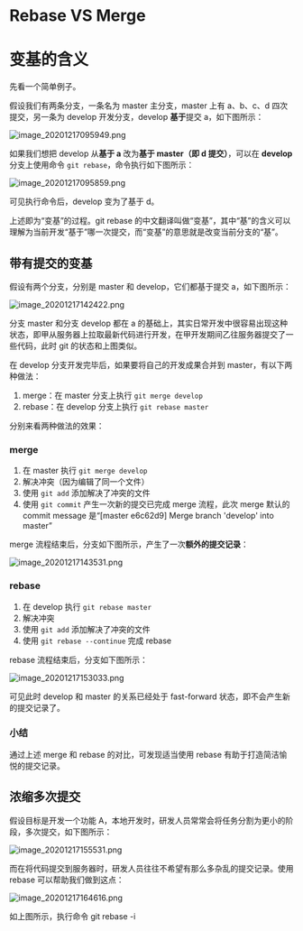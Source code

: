 # Rebase VS Merge

# 变基的含义

先看一个简单例子。

假设我们有两条分支，一条名为 master 主分支，master 上有 a、b、c、d 四次提交，另一条为 develop 开发分支，develop **基于**提交 a，如下图所示：

![image_20201217095949.png](image_20201217095949.png)

如果我们想把 develop 从**基于 a** 改为**基于 master（即 d 提交）**，可以在 **develop** 分支上使用命令 `git rebase`，命令执行如下图所示：

![image_20201217095859.png](image_20201217095859.png)

可见执行命令后，develop 变为了基于 d。

上述即为“变基”的过程。git rebase 的中文翻译叫做“变基”，其中“基”的含义可以理解为当前开发“基于”哪一次提交，而“变基”的意思就是改变当前分支的“基”。

## 带有提交的变基

假设有两个分支，分别是 master 和 develop，它们都基于提交 a，如下图所示：

![image_20201217142422.png](image_20201217142422.png)

分支 master 和分支 develop 都在 a 的基础上，其实日常开发中很容易出现这种状态，即甲从服务器上拉取最新代码进行开发，在甲开发期间乙往服务器提交了一些代码，此时 git 的状态和上图类似。

在 develop 分支开发完毕后，如果要将自己的开发成果合并到 master，有以下两种做法：

1. merge：在 master 分支上执行 `git merge develop`
2. rebase：在 develop 分支上执行 `git rebase master`

分别来看两种做法的效果：

### merge

1. 在 master 执行 `git merge develop`
2. 解决冲突（因为编辑了同一个文件）
3. 使用 `git add`  添加解决了冲突的文件
4. 使用 `git commit`  产生一次新的提交已完成 merge 流程，此次 merge 默认的 commit message 是“[master e6c62d9] Merge branch 'develop' into master”

merge 流程结束后，分支如下图所示，产生了一次**额外的提交记录**：

![image_20201217143531.png](image_20201217143531.png)

### rebase

1. 在 develop 执行 `git rebase master`
2. 解决冲突
3. 使用 `git add`  添加解决了冲突的文件
4. 使用 `git rebase --continue`  完成 rebase

rebase 流程结束后，分支如下图所示：

![image_20201217153033.png](image_20201217153033.png)

可见此时 develop 和 master 的关系已经处于 fast-forward 状态，即不会产生新的提交记录了。

### 小结

通过上述 merge 和 rebase 的对比，可发现适当使用 rebase 有助于打造简洁愉悦的提交记录。

## 浓缩多次提交

假设目标是开发一个功能 A，本地开发时，研发人员常常会将任务分割为更小的阶段，多次提交，如下图所示：

![image_20201217155531.png](image_20201217155531.png)

而在将代码提交到服务器时，研发人员往往不希望有那么多杂乱的提交记录。使用 rebase 可以帮助我们做到这点：

![image_20201217164616.png](image_20201217164616.png)

如上图所示，执行命令 git rebase -i
